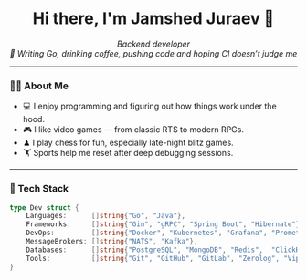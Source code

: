 <h1 align="center">Hi there, I'm Jamshed Juraev 👋</h1>

<p align="center">
  <em>Backend developer</em><br/>
  <em>🚀 Writing Go, drinking coffee, pushing code and hoping CI doesn’t judge me</em>
</p>

---

### 🧑‍💻 About Me

- 💻 I enjoy programming and figuring out how things work under the hood.  
- 🎮 I like video games — from classic RTS to modern RPGs.  
- ♟ I play chess for fun, especially late-night blitz games.  
- 🏋️ Sports help me reset after deep debugging sessions.  

---

### 🚀 Tech Stack

```go
type Dev struct {
    Languages:      []string{"Go", "Java"},
    Frameworks:     []string{"Gin", "gRPC", "Spring Boot", "Hibernate"},
    DevOps:         []string{"Docker", "Kubernetes", "Grafana", "Prometheus"},
    MessageBrokers: []string{"NATS", "Kafka"},
    Databases:      []string{"PostgreSQL", "MongoDB", "Redis",  "ClickHouse"},
    Tools:          []string{"Git", "GitHub", "GitLab", "Zerolog", "Viper", "Make", "Taskfile", "Vault" /* ... and many more */},
}

